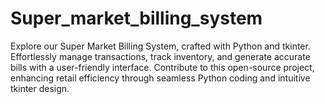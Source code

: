 # Super_market_billing_system
Explore our Super Market Billing System, crafted with Python and tkinter. Effortlessly manage transactions, track inventory, and generate accurate bills with a user-friendly interface. Contribute to this open-source project, enhancing retail efficiency through seamless Python coding and intuitive tkinter design.
